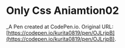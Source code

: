 # Only Css Aniamtion02
 _A Pen created at CodePen.io. Original URL: [https://codepen.io/kurita0819/pen/OJLrjpB](https://codepen.io/kurita0819/pen/OJLrjpB).

 